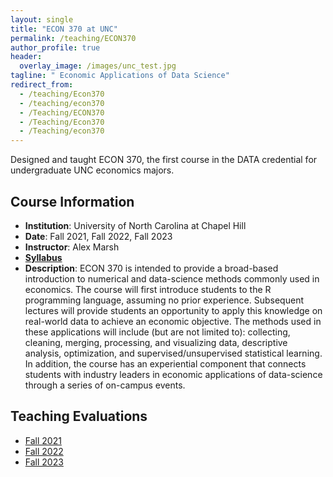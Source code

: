 ```yaml
---
layout: single
title: "ECON 370 at UNC"
permalink: /teaching/ECON370
author_profile: true
header:
  overlay_image: /images/unc_test.jpg
tagline: " Economic Applications of Data Science"
redirect_from:
  - /teaching/Econ370
  - /teaching/econ370
  - /Teaching/ECON370
  - /Teaching/Econ370
  - /Teaching/econ370
---
```


Designed and taught ECON 370, the first course in the DATA credential for undergraduate UNC economics majors.

## Course Information

- **Institution**: University of North Carolina at Chapel Hill
- **Date**: Fall 2021, Fall 2022, Fall 2023
- **Instructor**: Alex Marsh
- [**Syllabus**](http://alexmarsh.io/files/ECON370_Syllabus_Fall2023.pdf)
- **Description**: ECON 370 is intended to provide a broad-based introduction to numerical and data-science methods commonly used in economics.   The course will first introduce students to the R programming language, assuming no prior experience.  Subsequent lectures will provide students an opportunity to apply this knowledge on real-world data to achieve an economic objective.  The methods used in these applications will include (but are not limited to): collecting, cleaning, merging, processing, and visualizing data, descriptive analysis, optimization, and supervised/unsupervised statistical learning. In addition, the course has an experiential component that connects students with industry leaders in economic applications of data-science through a series of on-campus events.

## Teaching Evaluations
 - [Fall 2021](http://alexmarsh.io/files/ECON370_Fall2021_Evals.pdf)
 - [Fall 2022](http://alexmarsh.io/files/ECON370_Fall2022_Evals.pdf)
 - [Fall 2023](http://alexmarsh.io/files/ECON370_Fall2023_Evals.pdf)

